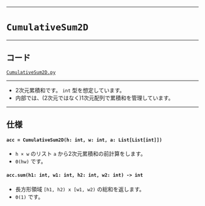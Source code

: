 _____

# `CumulativeSum2D`

_____

## コード

[`CumulativeSum2D.py`](https://github.com/titanium-22/Library_py/blob/main/DataStructures/CumulativeSum/CumulativeSum2D.py)

_____

- 2次元累積和です。 `int` 型を想定しています。
- 内部では、(2次元ではなく)1次元配列で累積和を管理しています。

_____

## 仕様

#### `acc = CumulativeSum2D(h: int, w: int, a: List[List[int]])`
- `h × w` のリスト `a` から2次元累積和の前計算をします。
- `Θ(hw)` です。

#### `acc.sum(h1: int, w1: int, h2: int, w2: int) -> int`
- 長方形領域 `[h1, h2) x [w1, w2)` の総和を返します。
- `Θ(1)` です。

